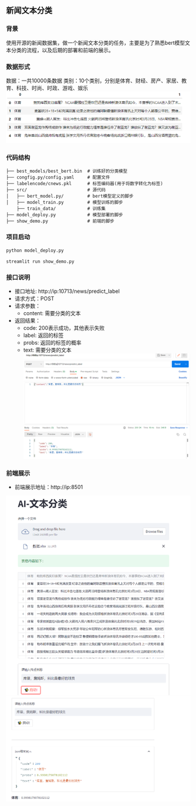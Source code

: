 ## 新闻文本分类
### 背景
使用开源的新闻数据集，做一个新闻文本分类的任务，主要是为了熟悉bert模型文本分类的流程，以及后期的部署和前端的展示。

### 数据形式
数据：一共10000条数据
类别：10个类别，分别是体育、财经、房产、家居、教育、科技、时尚、时政、游戏、娱乐
![](img/img.png)


### 代码结构

```
├── best_models/best_bert.bin  # 训练好的分类模型
├── congfig.py/config.yaml     # 配置文件
├── labelencode/cnews.pkl      # 标签编码器(用于将数字转化为标签)
├── src/                       # 源代码
│   ├── bert_model.py/         # bert模型定义的脚步
│   ├── model_train.py         # 模型训练的脚步
    ├── train_data/            # 训练集
├── model_deploy.py            # 模型部署的脚步
├── show_demo.py               # 前端的脚步
```


### 项目启动

```
python model_deploy.py
```

```
streamlit run show_demo.py
```
### 接口说明
* 接口地址: http://ip:10713/news/predict_label
* 请求方式：POST
* 请求参数：
  * content: 需要分类的文本
* 返回结果：
  * code: 200表示成功，其他表示失败
  * label: 返回的标签
  * probs: 返回的标签的概率
  * text: 需要分类的文本
![](img/img_2.png)

### 前端展示
* 前端展示地址：http://ip:8501

![](img/img_3.png)
![](img/img_4.png)

